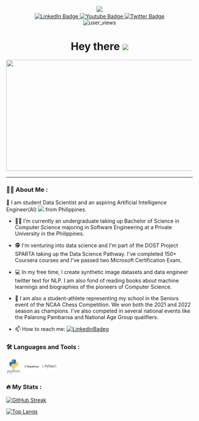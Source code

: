 <div id="header" align="center">
  <img src="http://24.media.tumblr.com/b9a552bef486726fb1206750e50c643e/tumblr_mq4c74lZ6S1rwai13o1_500.gif" width="100"/>
</div>

<div id="badges" align="center">
  <a href="https://www.linkedin.com/in/lanz-vincent-ds/">
    <img src="https://img.shields.io/badge/LinkedIn-blue?style=for-the-badge&logo=linkedin&logoColor=white" alt="LinkedIn Badge"/>
  </a>
  <a href="https://www.kaggle.com/vencerlanz09">
    <img src="https://img.shields.io/badge/Kaggle-blue?logo=kaggle&logoColor=white&style=for-the-badge" alt="Youtube Badge"/>
  </a>
  <a href="your-twitter-URL">
    <img src="https://img.shields.io/badge/Twitter-blue?style=for-the-badge&logo=twitter&logoColor=white" alt="Twitter Badge"/>
  </a>
</div>

<div id="user_count" align="center">
  <img src="https://komarev.com/ghpvc/?username=VinceVence&style=flat-square&color=blue" alt="user_views"/>
</div>

<h1 align="center">
  Hey there
  <img src="https://media.giphy.com/media/hvRJCLFzcasrR4ia7z/giphy.gif" width="30px"/>
</h1>

<div align="center">
  <img src="https://i.pinimg.com/originals/15/e7/e3/15e7e300166c962d3b8a22f60b5cac9e.gif" width="600" height="300"/>
</div>

---

### :man_technologist: About Me :
:wave: I am student Data Scientist and an aspiring Artificial Intelligence Engineer(AI) <img src="https://media.giphy.com/media/WUlplcMpOCEmTGBtBW/giphy.gif" width="30"> from Philippines.

- :man_student: I’m currently an undergraduate taking up Bachelor of Science in Computer Science majoring in Software Engineering at a Private University in the Philippines.

- :detective: I'm venturing into data science and I'm part of the DOST Project SPARTA taking up the Data Science Pathway. I've completed 150+ Coursera courses and I've passed two Microsoft Certification Exam.

- :computer: In my free time, I create synthetic image datasets and data engineer twitter text for NLP. I am also fond of reading books about machine learnings and biographies of the pioneers of Computer Science.
- :medal_sports: I am also a student-athlete representing my school in the Seniors event of the NCAA Chess Competition. We won both the 2021 and 2022 season as champions. I've also competed in several national events like the Palarong Pambansa and National Age Group qualifiers.

- :mailbox: How to reach me: [![LinkedinBadeg](https://img.shields.io/badge/LinkedIn-blue?style=for-the-badge&logo=linkedin&logoColor=white)](https://www.linkedin.com/in/lanz-vincent-ds/)

### :hammer_and_wrench: Languages and Tools :


<div>
  <img src="https://github.com/devicons/devicon/blob/master/icons/python/python-original-wordmark.svg" title="Python" alt="Python" width="40" height="40"/>&nbsp;
    <img src="https://github.com/devicons/devicon/blob/master/icons/tensorflow/tensorflow-line-wordmark.svg" title="TensorFlow" alt="TensorFlow" width="40" height="40"/>&nbsp;
    <img src="https://github.com/devicons/devicon/blob/master/icons/pytorch/pytorch-original-wordmark.svg" title="PyTorch" alt="PyTorch" width="40" height="40"/>&nbsp;
</div>


### :fire: My Stats :

[![GitHub Streak](https://github-readme-streak-stats.herokuapp.com?user=VinceVence&theme=vue-dark&hide_border=true)](https://git.io/streak-stats)


[![Top Langs](https://github-readme-stats.vercel.app/api/top-langs/?username=VinceVence&layout=compact&theme=vision-friendly-dark)](https://github.com/anuraghazra/github-readme-stats)